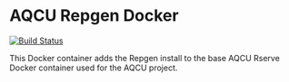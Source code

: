 # AQCU Repgen Docker

[![Build Status](https://travis-ci.org/USGS-CIDA/docker-aqcu-repgen.svg?branch=master)](https://travis-ci.org/USGS-CIDA/docker-aqcu-repgen)

This Docker container adds the Repgen install to the base AQCU Rserve Docker container used for the AQCU project.

